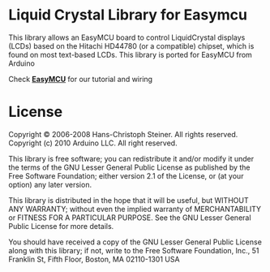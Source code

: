 # Liquid Crystal Library for Easymcu

This library allows an EasyMCU board to control LiquidCrystal displays (LCDs) based on the Hitachi HD44780 (or a compatible) chipset, which is found on most text-based LCDs. This library is ported for EasyMCU from Arduino

Check [**EasyMCU**](http://easymcu.ir/fa/%D8%B1%D8%A7%D9%87-%D8%A7%D9%86%D8%AF%D8%A7%D8%B2%DB%8C-lcd-%DA%A9%D8%A7%D8%B1%D8%A7%DA%A9%D8%AA%D8%B1%DB%8C-%D8%AA%D9%88%D8%B3%D8%B7-easymcu/) for our tutorial and wiring

# License

Copyright © 2006-2008 Hans-Christoph Steiner. All rights reserved. Copyright (c) 2010 Arduino LLC. All right reserved.

This library is free software; you can redistribute it and/or modify it under the terms of the GNU Lesser General Public License as published by the Free Software Foundation; either version 2.1 of the License, or (at your option) any later version.

This library is distributed in the hope that it will be useful, but WITHOUT ANY WARRANTY; without even the implied warranty of MERCHANTABILITY or FITNESS FOR A PARTICULAR PURPOSE. See the GNU Lesser General Public License for more details.

You should have received a copy of the GNU Lesser General Public License along with this library; if not, write to the Free Software Foundation, Inc., 51 Franklin St, Fifth Floor, Boston, MA 02110-1301 USA
